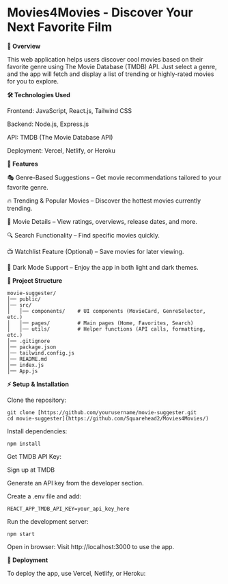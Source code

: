 # Movies4Movies - Discover Your Next Favorite Film

**📌 Overview**

This web application helps users discover cool movies based on their favorite genre using The Movie Database (TMDB) API. Just select a genre, and the app will fetch and display a list of trending or highly-rated movies for you to explore.

**🛠 Technologies Used**

Frontend: JavaScript, React.js, Tailwind CSS

Backend: Node.js, Express.js

API: TMDB (The Movie Database API)

Deployment: Vercel, Netlify, or Heroku

**🚀 Features**

🎭 Genre-Based Suggestions – Get movie recommendations tailored to your favorite genre.

🔥 Trending & Popular Movies – Discover the hottest movies currently trending.

📜 Movie Details – View ratings, overviews, release dates, and more.

🔍 Search Functionality – Find specific movies quickly.

📺 Watchlist Feature (Optional) – Save movies for later viewing.

🌙 Dark Mode Support – Enjoy the app in both light and dark themes.

**📂 Project Structure**
```
movie-suggester/
│── public/
│── src/
│   │── components/    # UI components (MovieCard, GenreSelector, etc.)
│   │── pages/         # Main pages (Home, Favorites, Search)
│   │── utils/         # Helper functions (API calls, formatting, etc.)
│── .gitignore
│── package.json
│── tailwind.config.js
│── README.md
│── index.js
│── App.js
```

**⚡ Setup & Installation**

Clone the repository:
```
git clone [https://github.com/yourusername/movie-suggester.git
cd movie-suggester](https://github.com/Squarehead2/Movies4Movies/)
```
Install dependencies:
```
npm install
```
Get TMDB API Key:

Sign up at TMDB

Generate an API key from the developer section.

Create a .env file and add:
```
REACT_APP_TMDB_API_KEY=your_api_key_here
```
Run the development server:
```
npm start
```
Open in browser:
Visit http://localhost:3000 to use the app.

**🚀 Deployment**

To deploy the app, use Vercel, Netlify, or Heroku:
